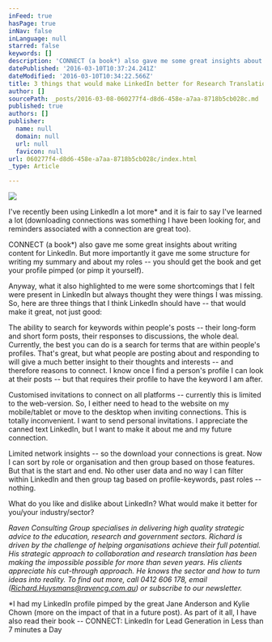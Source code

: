```yaml
---
inFeed: true
hasPage: true
inNav: false
inLanguage: null
starred: false
keywords: []
description: 'CONNECT (a book*) also gave me some great insights about writing content for LinkedIn. But more importantly it gave me some structure for writing my summary and about my roles – you should get the book and get your profile pimped (or pimp it yourself).'
datePublished: '2016-03-10T10:37:24.241Z'
dateModified: '2016-03-10T10:34:22.566Z'
title: 3 things that would make LinkedIn better for Research Translation
author: []
sourcePath: _posts/2016-03-08-060277f4-d8d6-458e-a7aa-8718b5cb028c.md
published: true
authors: []
publisher:
  name: null
  domain: null
  url: null
  favicon: null
url: 060277f4-d8d6-458e-a7aa-8718b5cb028c/index.html
_type: Article

---
```

![](https://the-grid-user-content.s3-us-west-2.amazonaws.com/d2516026-b6e9-477a-b085-f56993c278f9.jpg)

I've recently been using LinkedIn a lot more\* and it is fair to say I've learned a lot (downloading connections was something I have been looking for, and reminders associated with a connection are great too).

CONNECT (a book\*) also gave me some great insights about writing content for LinkedIn. But more importantly it gave me some structure for writing my summary and about my roles -- you should get the book and get your profile pimped (or pimp it yourself).

Anyway, what it also highlighted to me were some shortcomings that I felt were present in LinkedIn but always thought they were things I was missing. So, here are three things that I think LinkedIn should have -- that would make it great, not just good:

The ability to search for keywords within people's posts -- their long-form and short form posts, their responses to discussions, the whole deal. Currently, the best you can do is a search for terms that are within people's profiles. That's great, but what people are posting about and responding to will give a much better insight to their thoughts and interests -- and therefore reasons to connect. I know once I find a person's profile I can look at their posts -- but that requires their profile to have the keyword I am after.

Customised invitations to connect on all platforms -- currently this is limited to the web-version. So, I either need to head to the website on my mobile/tablet or move to the desktop when inviting connections. This is totally inconvenient. I want to send personal invitations. I appreciate the canned text LinkedIn, but I want to make it about me and my future connection.

Limited network insights -- so the download your connections is great. Now I can sort by role or organisation and then group based on those features. But that is the start and end. No other user data and no way I can filter within LinkedIn and then group tag based on profile-keywords, past roles -- nothing.

What do you like and dislike about LinkedIn? What would make it better for you/your industry/sector?

_Raven Consulting Group specialises in delivering high quality strategic advice to the education, research and government sectors. Richard is driven by the challenge of helping organisations achieve their full potential. His strategic approach to collaboration and research translation has been making the impossible possible for more than seven years. His clients appreciate his cut-through approach. He knows the sector and how to turn ideas into reality. To find out more, call 0412 606 178, email (Richard.Huysmans@ravencg.com.au) or subscribe to our newsletter._

\*I had my LinkedIn profile pimped by the great Jane Anderson and Kylie Chown (more on the impact of that in a future post). As part of it all, I have also read their book -- CONNECT: LinkedIn for Lead Generation in Less than 7 minutes a Day